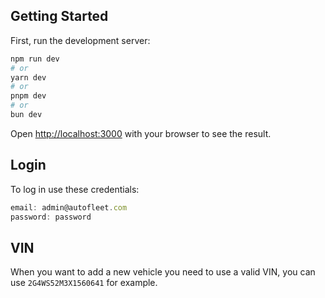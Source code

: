 ## Getting Started

First, run the development server:

```bash
npm run dev
# or
yarn dev
# or
pnpm dev
# or
bun dev
```

Open [http://localhost:3000](http://localhost:3000) with your browser to see the result.

## Login

To log in use these credentials:

```js
email: admin@autofleet.com
password: password
```

## VIN

When you want to add a new vehicle you need to use a valid VIN, you can use `2G4WS52M3X1560641` for example.
